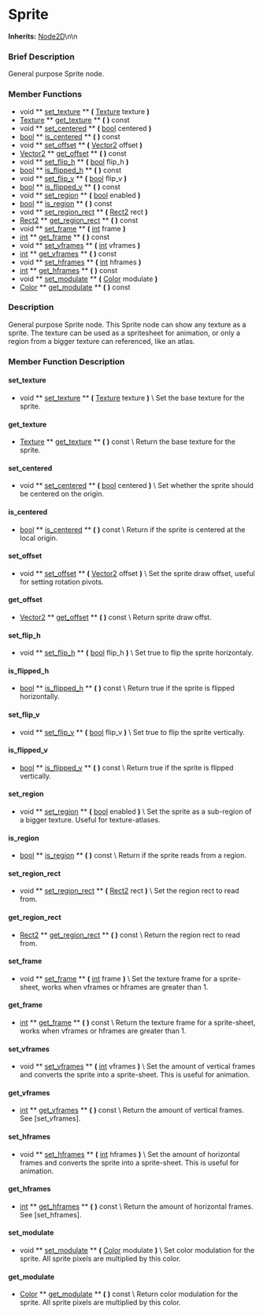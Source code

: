 #  Sprite  
**Inherits:** [Node2D](class_node2d)\\n\\n
###  Brief Description  
General purpose Sprite node.

###  Member Functions 
  * void  ** [set_texture](#set_texture) **  **(** [Texture](class_texture) texture  **)**
  * [Texture](class_texture)  ** [get_texture](#get_texture) **  **(** **)** const
  * void  ** [set_centered](#set_centered) **  **(** [bool](class_bool) centered  **)**
  * [bool](class_bool)  ** [is_centered](#is_centered) **  **(** **)** const
  * void  ** [set_offset](#set_offset) **  **(** [Vector2](class_vector2) offset  **)**
  * [Vector2](class_vector2)  ** [get_offset](#get_offset) **  **(** **)** const
  * void  ** [set_flip_h](#set_flip_h) **  **(** [bool](class_bool) flip_h  **)**
  * [bool](class_bool)  ** [is_flipped_h](#is_flipped_h) **  **(** **)** const
  * void  ** [set_flip_v](#set_flip_v) **  **(** [bool](class_bool) flip_v  **)**
  * [bool](class_bool)  ** [is_flipped_v](#is_flipped_v) **  **(** **)** const
  * void  ** [set_region](#set_region) **  **(** [bool](class_bool) enabled  **)**
  * [bool](class_bool)  ** [is_region](#is_region) **  **(** **)** const
  * void  ** [set_region_rect](#set_region_rect) **  **(** [Rect2](class_rect2) rect  **)**
  * [Rect2](class_rect2)  ** [get_region_rect](#get_region_rect) **  **(** **)** const
  * void  ** [set_frame](#set_frame) **  **(** [int](class_int) frame  **)**
  * [int](class_int)  ** [get_frame](#get_frame) **  **(** **)** const
  * void  ** [set_vframes](#set_vframes) **  **(** [int](class_int) vframes  **)**
  * [int](class_int)  ** [get_vframes](#get_vframes) **  **(** **)** const
  * void  ** [set_hframes](#set_hframes) **  **(** [int](class_int) hframes  **)**
  * [int](class_int)  ** [get_hframes](#get_hframes) **  **(** **)** const
  * void  ** [set_modulate](#set_modulate) **  **(** [Color](class_color) modulate  **)**
  * [Color](class_color)  ** [get_modulate](#get_modulate) **  **(** **)** const

###  Description  
General purpose Sprite node. This Sprite node can show any texture as a sprite. The texture can be used as a spritesheet for animation, or only a region from a bigger texture can referenced, like an atlas.

###  Member Function Description  
#### <a name="set_texture">set_texture</a>
  * void  ** [set_texture](#set_texture) **  **(** [Texture](class_texture) texture  **)**
\\
Set the base texture for the sprite.
#### <a name="get_texture">get_texture</a>
  * [Texture](class_texture)  ** [get_texture](#get_texture) **  **(** **)** const
\\
Return the base texture for the sprite.
#### <a name="set_centered">set_centered</a>
  * void  ** [set_centered](#set_centered) **  **(** [bool](class_bool) centered  **)**
\\
Set whether the sprite should be centered on the origin.
#### <a name="is_centered">is_centered</a>
  * [bool](class_bool)  ** [is_centered](#is_centered) **  **(** **)** const
\\
Return if the sprite is centered at the local origin.
#### <a name="set_offset">set_offset</a>
  * void  ** [set_offset](#set_offset) **  **(** [Vector2](class_vector2) offset  **)**
\\
Set the sprite draw offset, useful for setting rotation pivots.
#### <a name="get_offset">get_offset</a>
  * [Vector2](class_vector2)  ** [get_offset](#get_offset) **  **(** **)** const
\\
Return sprite draw offst.
#### <a name="set_flip_h">set_flip_h</a>
  * void  ** [set_flip_h](#set_flip_h) **  **(** [bool](class_bool) flip_h  **)**
\\
Set true to flip the sprite horizontaly.
#### <a name="is_flipped_h">is_flipped_h</a>
  * [bool](class_bool)  ** [is_flipped_h](#is_flipped_h) **  **(** **)** const
\\
Return true if the sprite is flipped horizontally.
#### <a name="set_flip_v">set_flip_v</a>
  * void  ** [set_flip_v](#set_flip_v) **  **(** [bool](class_bool) flip_v  **)**
\\
Set true to flip the sprite vertically.
#### <a name="is_flipped_v">is_flipped_v</a>
  * [bool](class_bool)  ** [is_flipped_v](#is_flipped_v) **  **(** **)** const
\\
Return true if the sprite is flipped vertically.
#### <a name="set_region">set_region</a>
  * void  ** [set_region](#set_region) **  **(** [bool](class_bool) enabled  **)**
\\
Set the sprite as a sub-region of a bigger texture. Useful for texture-atlases.
#### <a name="is_region">is_region</a>
  * [bool](class_bool)  ** [is_region](#is_region) **  **(** **)** const
\\
Return if the sprite reads from a region.
#### <a name="set_region_rect">set_region_rect</a>
  * void  ** [set_region_rect](#set_region_rect) **  **(** [Rect2](class_rect2) rect  **)**
\\
Set the region rect to read from.
#### <a name="get_region_rect">get_region_rect</a>
  * [Rect2](class_rect2)  ** [get_region_rect](#get_region_rect) **  **(** **)** const
\\
Return the region rect to read from.
#### <a name="set_frame">set_frame</a>
  * void  ** [set_frame](#set_frame) **  **(** [int](class_int) frame  **)**
\\
Set the texture frame for a sprite-sheet, works when vframes or hframes are greater than 1.
#### <a name="get_frame">get_frame</a>
  * [int](class_int)  ** [get_frame](#get_frame) **  **(** **)** const
\\
Return the texture frame for a sprite-sheet, works when vframes or hframes are greater than 1.
#### <a name="set_vframes">set_vframes</a>
  * void  ** [set_vframes](#set_vframes) **  **(** [int](class_int) vframes  **)**
\\
Set the amount of vertical frames and converts the sprite into a sprite-sheet. This is useful for animation.
#### <a name="get_vframes">get_vframes</a>
  * [int](class_int)  ** [get_vframes](#get_vframes) **  **(** **)** const
\\
Return the amount of vertical frames. See [set_vframes].
#### <a name="set_hframes">set_hframes</a>
  * void  ** [set_hframes](#set_hframes) **  **(** [int](class_int) hframes  **)**
\\
Set the amount of horizontal frames and converts the sprite into a sprite-sheet. This is useful for animation.
#### <a name="get_hframes">get_hframes</a>
  * [int](class_int)  ** [get_hframes](#get_hframes) **  **(** **)** const
\\
Return the amount of horizontal frames. See [set_hframes].
#### <a name="set_modulate">set_modulate</a>
  * void  ** [set_modulate](#set_modulate) **  **(** [Color](class_color) modulate  **)**
\\
Set color modulation for the sprite. All sprite pixels are multiplied by this color.
#### <a name="get_modulate">get_modulate</a>
  * [Color](class_color)  ** [get_modulate](#get_modulate) **  **(** **)** const
\\
Return color modulation for the sprite. All sprite pixels are multiplied by this color.
